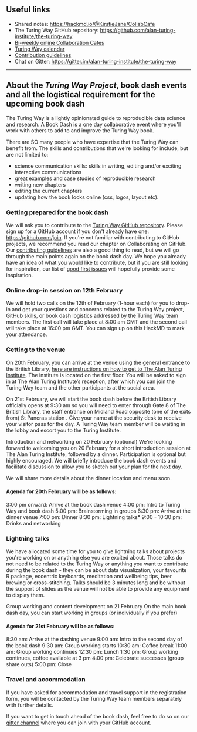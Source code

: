 ## Useful links

- Shared notes: https://hackmd.io/@KirstieJane/CollabCafe
- The Turing Way GitHub repository: https://github.com/alan-turing-institute/the-turing-way
- [Bi-weekly online Collaboration Cafes](https://github.com/alan-turing-institute/the-turing-way/blob/master/project_management/online-collaboration-cafe.md)
- [Turing Way calendar](https://calendar.google.com/calendar?cid=dGhldHVyaW5nd2F5QGdtYWlsLmNvbQ)
- [Contribution guidelines](https://github.com/alan-turing-institute/the-turing-way/blob/master/CONTRIBUTING.md)
- Chat on Gitter: https://gitter.im/alan-turing-institute/the-turing-way

---

## About the _Turing Way Project_, book dash events and all the logistical requirement for the upcoming book dash

The Turing Way is a lightly opinionated guide to reproducible data science and research. A Book Dash is a one day collaborative event where you'll work with others to add to and improve the Turing Way book.

There are SO many people who have expertise that the Turing Way can benefit from. The skills and contributions that we're looking for include, but are not limited to:

- science communication skills: skills in writing, editing and/or exciting interactive communications
- great examples and case studies of reproducible research
- writing new chapters
- editing the current chapters
- updating how the book looks online (css, logos, layout etc).

### Getting prepared for the book dash
We will ask you to contribute to the [Turing Way GitHub repository](https://github.com/alan-turing-institute/the-turing-way). Please sign up for a GitHub account if you don't already have one: https://github.com/join. If you're not familiar with contributing to GitHub projects, we recommend you read our chapter on Collaborating on GitHub. Our [contributing guidelines](https://github.com/alan-turing-institute/the-turing-way/blob/master/CONTRIBUTING.md) are also a good thing to read, but we will go through the main points again on the book dash day. We hope you already have an idea of what you would like to contribute, but if you are still looking for inspiration, our list of [good first issues](https://github.com/alan-turing-institute/the-turing-way/issues?q=is%3Aissue+is%3Aopen+label%3A%22good+first+issue%22) will hopefully provide some inspiration.

### Online drop-in session on 12th February
We will hold two calls on the 12th of February (1-hour each) for you to drop-in and get your questions and concerns related to the Turing Way project, GitHub skills, or book dash logistics addressed by the Turing Way team members. The first call will take place at 8:00 am GMT and the second call will take place at 16:00 pm GMT. You can sign up on this HackMD to mark your attendance.

### Getting to the venue
On 20th February, you can arrive at the venue using the general entrance to the British Library, [here are instructions on how to get to The Alan Turing Institute](https://whitakerlab.github.io/visit). The institute is located on the first floor. You will be asked to sign in at The Alan Turing Institute’s reception, after which you can join the Turing Way team and the other participants at the social area.

On 21st February, we will start the book dash before the British Library officially opens at 9:30 am so you will need to enter through Gate 8 of The British Library, the staff entrance on Midland Road opposite (one of the exits from) St Pancras station . Give your name at the security desk to receive your visitor pass for the day. A Turing Way team member will be waiting in the lobby and escort you to the Turing Institute.

Introduction and networking on 20 February (optional)
We're looking forward to welcoming you on 20 February for a short introduction session at The Alan Turing Institute, followed by a dinner. Participation is optional but highly encouraged. We will briefly introduce the book dash events and facilitate discussion to allow you to sketch out your plan for the next day.

We will share more details about the dinner location and menu soon.

#### Agenda for 20th February will be as follows:
3:00 pm onward:  Arrive at the book dash venue
4:00 pm:  Intro to Turing Way and book dash
5:00 pm:  Brainstorming in groups
6:30 pm:  Arrive at the dinner venue
7:00 pm:  Dinner
8:30 pm:  Lightning talks*
9:00 - 10:30 pm:  Drinks and networking

### Lightning talks
We have allocated some time for you to give lightning talks about projects you're working on or anything else you are excited about. Those talks do not need to be related to the Turing Way or anything you want to contribute during the book dash - they can be about data visualization, your favourite R package, eccentric keyboards, meditation and wellbeing tips, beer brewing or cross-stitching. Talks should be 3 minutes long and be without the support of slides as the venue will not be able to provide any equipment to display them.

Group working and content development on 21 February
On the main book dash day, you can start working in groups (or individually if you prefer)

#### Agenda for 21st February will be as follows:
8:30 am:  Arrive at the dashing venue
9:00 am:  Intro to the second day of the book dash
9:30 am:  Group working starts
10:30 am:  Coffee break
11:00 am:  Group working continues
12:30 pm:  Lunch
1:30 pm:  Group working continues, coffee available at 3 pm
4:00 pm:  Celebrate successes (group share outs)
5:00 pm:  Close

### Travel and accommodation
If you have asked for accommodation and travel support in the registration form, you will be contacted by the Turing Way team members separately with further details.

If you want to get in touch ahead of the book dash, feel free to do so on our [gitter channel](https://gitter.im/alan-turing-institute/the-turing-way) where you can join with your GitHub account.

